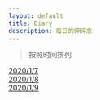 ```yaml
---
layout: default
title: Diary
description: 每日的碎碎念
---
```

>按照时间排列

[2020/1/7](_posts/diary/2021-1-7-diary.html)<br>
[2020/1/8](_posts/diary/2021-1-8-diary.html)<br>
[2020/1/9](_posts/diary/2021-1-9-diary.html)<br>

